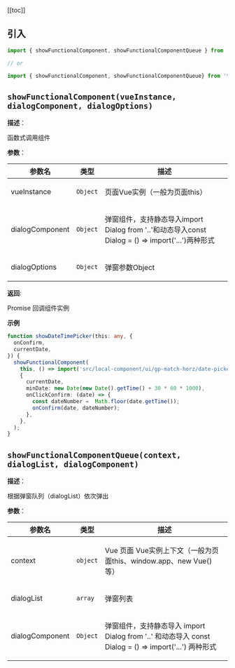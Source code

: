[[toc]]

## 引入

```ts
import { showFunctionalComponent, showFunctionalComponentQueue } from 't-comm';

// or

import { showFunctionalComponent, showFunctionalComponentQueue} from 't-comm/lib/functional-component/index';
```


## `showFunctionalComponent(vueInstance, dialogComponent, dialogOptions)` 


**描述**：<p>函数式调用组件</p>

**参数**：


| 参数名 | 类型 | 描述 |
| --- | --- | --- |
| vueInstance | <code>Object</code> | <p>页面Vue实例（一般为页面this）</p> |
| dialogComponent | <code>Object</code> | <p>弹窗组件，支持静态导入import Dialog from '..'和动态导入const Dialog = () =&gt; import('...')两种形式</p> |
| dialogOptions | <code>Object</code> | <p>弹窗参数Object</p> |

**返回**: <p>Promise 回调组件实例</p>

**示例**

```ts
function showDateTimePicker(this: any, {
  onConfirm,
  currentDate,
}) {
  showFunctionalComponent(
    this, () => import('src/local-component/ui/gp-match-horz/date-picker'),
    {
      currentDate,
      minDate: new Date(new Date().getTime() + 30 * 60 * 1000),
      onClickConfirm: (date) => {
        const dateNumber =  Math.floor(date.getTime());
        onConfirm(date, dateNumber);
      },
    },
  );
}
```
<a name="showFunctionalComponentQueue"></a>

## `showFunctionalComponentQueue(context, dialogList, dialogComponent)` 


**描述**：<p>根据弹窗队列（dialogList）依次弹出</p>

**参数**：


| 参数名 | 类型 | 描述 |
| --- | --- | --- |
| context | <code>object</code> | <p>Vue 页面 Vue实例上下文（一般为页面this、window.app、new Vue() 等）</p> |
| dialogList | <code>array</code> | <p>弹窗列表</p> |
| dialogComponent | <code>Object</code> | <p>弹窗组件，支持静态导入 import Dialog from '..' 和动态导入 const Dialog = () =&gt; import('...') 两种形式</p> |



